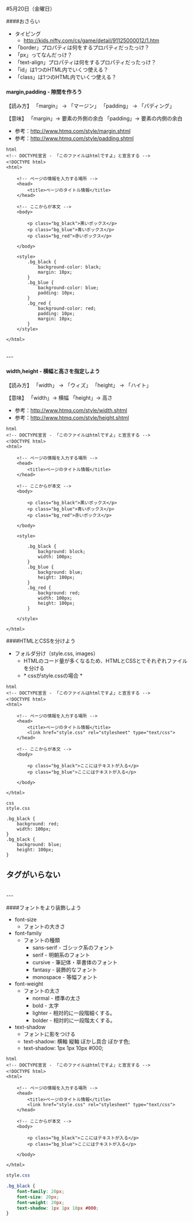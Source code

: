 #5月20日（金曜日）

####おさらい
* タイピング
	* http://kids.nifty.com/cs/game/detail/91125000012/1.htm
* 「border」プロパティは何をするプロパティだったっけ？
* 「px」ってなんだっけ？
* 「text-align」プロパティは何をするプロパティだったっけ？
* 「id」は1つのHTML内でいくつ使える？
* 「class」は1つのHTML内でいくつ使える？


#### margin,padding - 隙間を作ろう

【読み方】 
「margin」 → 「マージン」
「padding」 → 「パディング」

【意味】 
「margin」→ 要素の外側の余白
「padding」→ 要素の内側の余白

* 参考：<a href="http://www.htmq.com/style/margin.shtml" target="_blank">http://www.htmq.com/style/margin.shtml</a>
* 参考：<a href="http://www.htmq.com/style/padding.shtml" target="_blank">http://www.htmq.com/style/padding.shtml</a>


```
html
<!-- DOCTYPE宣言 - 「このファイルはhtmlですよ」と宣言する -->
<!DOCTYPE html>　
<html>

	<!-- ページの情報を入力する場所 -->
	<head>
		<title>ページのタイトル情報</title>
	</head>

	<!-- ここからが本文 -->
	<body>

		<p class="bg_black">黒いボックス</p>
		<p class="bg_blue">青いボックス</p>
		<p class="bg_red">赤いボックス</p>

	</body>

	<style>
		.bg_black {
			background-color: black;
			margin: 10px;
		}
		.bg_blue {
			background-color: blue;
			padding: 10px;
		}
		.bg_red {
			background-color: red;
			padding: 10px;
			margin: 10px;
		}
	</style>

</html>
```


<br>
---
<br>


#### width,height - 横幅と高さを指定しよう

【読み方】 
「width」 → 「ウィズ」
「height」 → 「ハイト」

【意味】 
「width」→ 横幅
「height」→ 高さ

* 参考：<a href="http://www.htmq.com/style/width.shtml" target="_blank">http://www.htmq.com/style/width.shtml</a>
* 参考：<a href="http://www.htmq.com/style/height.shtml" target="_blank">http://www.htmq.com/style/height.shtml</a>

```
html
<!-- DOCTYPE宣言 - 「このファイルはhtmlですよ」と宣言する -->
<!DOCTYPE html>　
<html>

	<!-- ページの情報を入力する場所 -->
	<head>
		<title>ページのタイトル情報</title>
	</head>

	<!-- ここからが本文 -->
	<body>

		<p class="bg_black">黒いボックス</p>
		<p class="bg_blue">青いボックス</p>
		<p class="bg_red">赤いボックス</p>

	</body>

	<style>

		.bg_black {
			background: block;
			width: 100px;
		}
		.bg_blue {
			background: blue;
			height: 100px;
		}
		.bg_red {
			background: red;
			width: 100px;
			height: 100px;
		}

	</style>

</html>
```


####HTMLとCSSを分けよう
* フォルダ分け（style.css, images）
	* HTMLのコード量が多くなるため、HTMLとCSSとでそれぞれファイルを分ける
	* <link href="（cssファイル名）" rel="stylesheet" type="text/css">
		* cssがstyle.cssの場合
		* <link href="style.css" rel="stylesheet" type="text/css">

```
html
<!-- DOCTYPE宣言 - 「このファイルはhtmlですよ」と宣言する -->
<!DOCTYPE html>　
<html>

	<!-- ページの情報を入力する場所 -->
	<head>
		<title>ページのタイトル情報</title>
		<link href="style.css" rel="stylesheet" type="text/css">
	</head>

	<!-- ここからが本文 -->
	<body>

		<p class="bg_black">ここにはテキストが入る</p>
		<p class="bg_blue">ここにはテキストが入る</p>

	</body>

</html>
```

```
css
style.css

.bg_black {
	background: red;
	width: 100px;
}
.bg_black {
	background: blue;
	height: 100px;
}

```

## <style></style>タグがいらない

<br>
---
<br>

####フォントをより装飾しよう
* font-size
	* フォントの大きさ
* font-family
	* フォントの種類 
		* sans-serif - ゴシック系のフォント
		* serif - 明朝系のフォント
		* cursive - 筆記体・草書体のフォント
		* fantasy - 装飾的なフォント
		* monospace - 等幅フォント
* font-weight
	* フォントの太さ
		* normal - 標準の太さ
		* bold - 太字
		* lighter - 相対的に一段階細くする。
		* bolder - 相対的に一段階太くする。
* text-shadow
	* フォントに影をつける
	* text-shadow: 横軸 縦軸 ぼかし具合 ぼかす色;
	* text-shadow: 1px 1px 10px #000;


```
html
<!-- DOCTYPE宣言 - 「このファイルはhtmlですよ」と宣言する -->
<!DOCTYPE html>　
<html>

	<!-- ページの情報を入力する場所 -->
	<head>
		<title>ページのタイトル情報</title>
		<link href="style.css" rel="stylesheet" type="text/css">
	</head>

	<!-- ここからが本文 -->
	<body>

		<p class="bg_black">ここにはテキストが入る</p>
		<p class="bg_blue">ここにはテキストが入る</p>

	</body>

</html>
```

```css
style.css

.bg_black {
	font-family: 20px;
	font-size: 20px;
	font-weight: 20px;
	text-shadow: 1px 1px 10px #000;
}

```